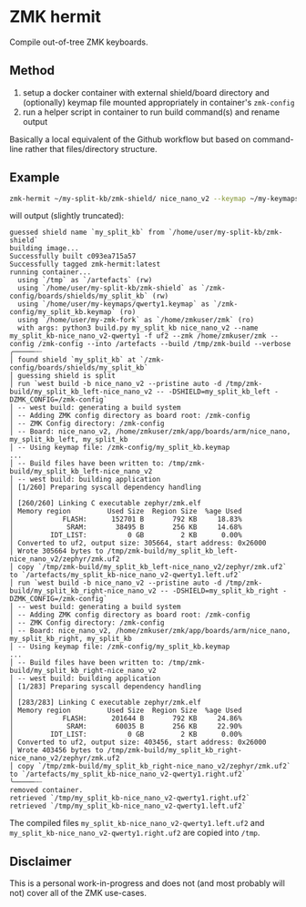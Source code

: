 # ZMK hermit

Compile out-of-tree ZMK keyboards.

## Method

1. setup a docker container with external shield/board directory and (optionally) keymap file mounted appropriately in container's `zmk-config`
2. run a helper script in container to run build command(s) and rename output

Basically a local equivalent of the Github workflow but based on command-line rather that files/directory structure.


## Example

```bash
zmk-hermit ~/my-split-kb/zmk-shield/ nice_nano_v2 --keymap ~/my-keymaps/qwerty1.keymap --zmk-src ~/my-zmk-fork --into /tmp -v
```
will output (slightly truncated):
```
guessed shield name `my_split_kb` from `/home/user/my-split-kb/zmk-shield`
building image...
Successfully built c093ea715a57
Successfully tagged zmk-hermit:latest
running container...
  using `/tmp` as `/artefacts` (rw)
  using `/home/user/my-split-kb/zmk-shield` as `/zmk-config/boards/shields/my_split_kb` (rw)
  using `/home/user/my-keymaps/qwerty1.keymap` as `/zmk-config/my_split_kb.keymap` (ro)
  using `/home/user/my-zmk-fork` as `/home/zmkuser/zmk` (ro)
  with args: python3 build.py my_split_kb nice_nano_v2 --name my_split_kb-nice_nano_v2-qwerty1 -f uf2 --zmk /home/zmkuser/zmk --config /zmk-config --into /artefacts --build /tmp/zmk-build --verbose
╭─────┄┈
│ found shield `my_split_kb` at `/zmk-config/boards/shields/my_split_kb`
│ guessing shield is split
│ run `west build -b nice_nano_v2 --pristine auto -d /tmp/zmk-build/my_split_kb_left-nice_nano_v2 -- -DSHIELD=my_split_kb_left -DZMK_CONFIG=/zmk-config`
│ -- west build: generating a build system
│ -- Adding ZMK config directory as board root: /zmk-config
│ -- ZMK Config directory: /zmk-config
│ -- Board: nice_nano_v2, /home/zmkuser/zmk/app/boards/arm/nice_nano, my_split_kb_left, my_split_kb
│ -- Using keymap file: /zmk-config/my_split_kb.keymap
...
│ -- Build files have been written to: /tmp/zmk-build/my_split_kb_left-nice_nano_v2
│ -- west build: building application
│ [1/260] Preparing syscall dependency handling
│ 
│ [260/260] Linking C executable zephyr/zmk.elf
│ Memory region         Used Size  Region Size  %age Used
│            FLASH:      152701 B       792 KB     18.83%
│             SRAM:       38495 B       256 KB     14.68%
│         IDT_LIST:          0 GB         2 KB      0.00%
│ Converted to uf2, output size: 305664, start address: 0x26000
│ Wrote 305664 bytes to /tmp/zmk-build/my_split_kb_left-nice_nano_v2/zephyr/zmk.uf2
│ copy `/tmp/zmk-build/my_split_kb_left-nice_nano_v2/zephyr/zmk.uf2` to `/artefacts/my_split_kb-nice_nano_v2-qwerty1.left.uf2`
│ run `west build -b nice_nano_v2 --pristine auto -d /tmp/zmk-build/my_split_kb_right-nice_nano_v2 -- -DSHIELD=my_split_kb_right -DZMK_CONFIG=/zmk-config`
│ -- west build: generating a build system
│ -- Adding ZMK config directory as board root: /zmk-config
│ -- ZMK Config directory: /zmk-config
│ -- Board: nice_nano_v2, /home/zmkuser/zmk/app/boards/arm/nice_nano, my_split_kb_right, my_split_kb
│ -- Using keymap file: /zmk-config/my_split_kb.keymap
...
│ -- Build files have been written to: /tmp/zmk-build/my_split_kb_right-nice_nano_v2
│ -- west build: building application
│ [1/283] Preparing syscall dependency handling
│ 
│ [283/283] Linking C executable zephyr/zmk.elf
│ Memory region         Used Size  Region Size  %age Used
│            FLASH:      201644 B       792 KB     24.86%
│             SRAM:       60035 B       256 KB     22.90%
│         IDT_LIST:          0 GB         2 KB      0.00%
│ Converted to uf2, output size: 403456, start address: 0x26000
│ Wrote 403456 bytes to /tmp/zmk-build/my_split_kb_right-nice_nano_v2/zephyr/zmk.uf2
│ copy `/tmp/zmk-build/my_split_kb_right-nice_nano_v2/zephyr/zmk.uf2` to `/artefacts/my_split_kb-nice_nano_v2-qwerty1.right.uf2`
╰─────┄┈
removed container.
retrieved `/tmp/my_split_kb-nice_nano_v2-qwerty1.right.uf2`
retrieved `/tmp/my_split_kb-nice_nano_v2-qwerty1.left.uf2`
```
The compiled files `my_split_kb-nice_nano_v2-qwerty1.left.uf2` and `my_split_kb-nice_nano_v2-qwerty1.right.uf2` are copied into `/tmp`.



## Disclaimer

This is a personal work-in-progress and does not (and most probably will not) cover all of the ZMK use-cases.
